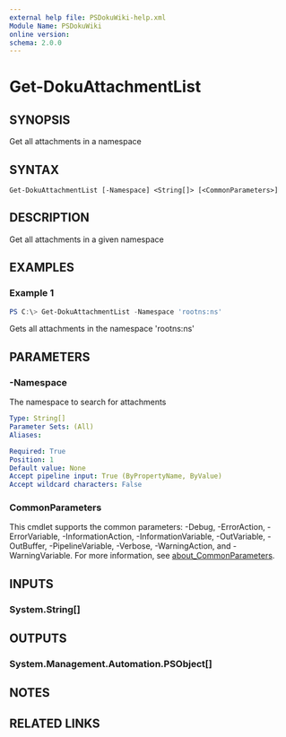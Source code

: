 ```yaml
---
external help file: PSDokuWiki-help.xml
Module Name: PSDokuWiki
online version:
schema: 2.0.0
---
```


# Get-DokuAttachmentList

## SYNOPSIS
Get all attachments in a namespace

## SYNTAX

```
Get-DokuAttachmentList [-Namespace] <String[]> [<CommonParameters>]
```

## DESCRIPTION
Get all attachments in a given namespace

## EXAMPLES

### Example 1
```powershell
PS C:\> Get-DokuAttachmentList -Namespace 'rootns:ns'
```

Gets all attachments in the namespace 'rootns:ns'

## PARAMETERS

### -Namespace
The namespace to search for attachments

```yaml
Type: String[]
Parameter Sets: (All)
Aliases:

Required: True
Position: 1
Default value: None
Accept pipeline input: True (ByPropertyName, ByValue)
Accept wildcard characters: False
```

### CommonParameters
This cmdlet supports the common parameters: -Debug, -ErrorAction, -ErrorVariable, -InformationAction, -InformationVariable, -OutVariable, -OutBuffer, -PipelineVariable, -Verbose, -WarningAction, and -WarningVariable. For more information, see [about_CommonParameters](http://go.microsoft.com/fwlink/?LinkID=113216).

## INPUTS

### System.String[]

## OUTPUTS

### System.Management.Automation.PSObject[]

## NOTES

## RELATED LINKS
